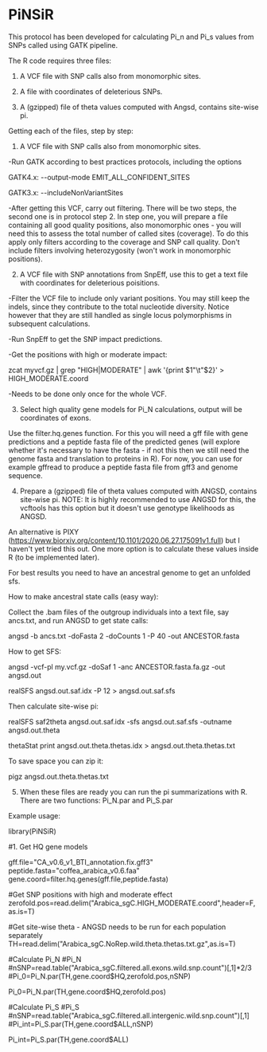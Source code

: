 # PiNSiR

This protocol has been developed for calculating Pi_n and Pi_s values from SNPs called using GATK pipeline. 

The R code requires three files:
1. A VCF file with SNP calls also from monomorphic sites.

2. A file with coordinates of deleterious SNPs.

3. A (gzipped) file of theta values computed with Angsd, contains site-wise pi.

Getting each of the files, step by step:

1. A VCF file with SNP calls also from monomorphic sites.

-Run GATK according to best practices protocols, including the options

   GATK4.x: --output-mode EMIT_ALL_CONFIDENT_SITES
   
   GATK3.x: --includeNonVariantSites
   
-After getting this VCF, carry out filtering. There will be two steps,
 the second one is in protocol step 2. In step one, you will prepare a
 file containing all good quality positions, also monomorphic ones -
 you will need this to assess the total number of called sites
 (coverage). To do this apply only filters according to the coverage
 and SNP call quality. Don't include filters involving heterozygosity
 (won't work in monomorphic positions).

2. A VCF file with SNP annotations from SnpEff, use this to get a text
file with coordinates for deleterious poisitions.

-Filter the VCF file to include only variant positions. You may still
 keep the indels, since they contribute to the total nucleotide
 diversity. Notice however that they are still handled as single locus
 polymorphisms in subsequent calculations.

-Run SnpEff to get the SNP impact predictions.

-Get the positions with high or moderate impact:

zcat myvcf.gz | grep "HIGH\|MODERATE" |  awk '{print $1"\t"$2}' > HIGH_MODERATE.coord 

-Needs to be done only once for the whole VCF.

3. Select high quality gene models for Pi_N calculations, output will be coordinates of exons.

Use the filter.hq.genes function. For this you will need a gff file
with gene predictions and a peptide fasta file of the predicted genes
(will explore whether it's necessary to have the fasta - if not this
then we still need the genome fasta and translation to proteins in
R). For now, you can use for example gffread to produce a peptide
fasta file from gff3 and genome sequence.

4. Prepare a (gzipped) file of theta values computed with ANGSD,
contains site-wise pi. NOTE: It is highly recommended to use ANGSD for
this, the vcftools has this option but it doesn't use genotype
likelihoods as ANGSD.

An alternative is PIXY
(https://www.biorxiv.org/content/10.1101/2020.06.27.175091v1.full) but
I haven't yet tried this out. One more option is to calculate these
values inside R (to be implemented later).

For best results you need to have an ancestral genome to get an
unfolded sfs.

How to make ancestral state calls (easy way):

Collect the .bam files of the outgroup individuals into a text file, say ancs.txt, and run ANGSD to get state calls:

   angsd -b ancs.txt -doFasta 2 -doCounts 1 -P 40 -out ANCESTOR.fasta

How to get SFS:

angsd -vcf-pl my.vcf.gz -doSaf 1 -anc ANCESTOR.fasta.fa.gz -out angsd.out

realSFS angsd.out.saf.idx -P 12 > angsd.out.saf.sfs

Then calculate site-wise pi:

realSFS saf2theta angsd.out.saf.idx -sfs angsd.out.saf.sfs -outname angsd.out.theta

thetaStat print angsd.out.theta.thetas.idx > angsd.out.theta.thetas.txt

To save space you can zip it:

pigz angsd.out.theta.thetas.txt

5. When these files are ready you can run the pi summarizations with R.
There are two functions: Pi_N.par and Pi_S.par

Example usage:

library(PiNSiR)

#1. Get HQ gene models

gff.file="CA_v0.6_v1_BTI_annotation.fix.gff3"
peptide.fasta="coffea_arabica_v0.6.faa"
gene.coord=filter.hq.genes(gff.file,peptide.fasta)

#Get SNP positions with high and moderate effect
zerofold.pos=read.delim("Arabica_sgC.HIGH_MODERATE.coord",header=F,as.is=T)

#Get site-wise theta - ANGSD needs to be run for each population separately
TH=read.delim("Arabica_sgC.NoRep.wild.theta.thetas.txt.gz",as.is=T)

#Calculate Pi_N
#Pi_N
#nSNP=read.table("Arabica_sgC.filtered.all.exons.wild.snp.count")[,1]*2/3
#Pi_0=Pi_N.par(TH,gene.coord$HQ,zerofold.pos,nSNP)

Pi_0=Pi_N.par(TH,gene.coord$HQ,zerofold.pos)

#Calculate Pi_S
#Pi_S
#nSNP=read.table("Arabica_sgC.filtered.all.intergenic.wild.snp.count")[,1]
#Pi_int=Pi_S.par(TH,gene.coord$ALL,nSNP)

Pi_int=Pi_S.par(TH,gene.coord$ALL)
